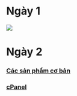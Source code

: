 
# Ngày 1
<image src="https://github.com/TRI4548/Vietnix/blob/main/certification-cPanel-Professional-Certification-Exam-CPP-samsepiol.pdf"/>


# Ngày 2
### [Các sản phẩm cơ bản](https://github.com/TRI4548/Vietnix/blob/main/KienThuc/SanPhamCoBan.md#c%C3%A1c-s%E1%BA%A3n-ph%E1%BA%A9m-c%C6%A1-b%E1%BA%A3n)
### [cPanel](https://github.com/TRI4548/Vietnix/blob/main/KienThuc/cPanel.md#cpanel)

